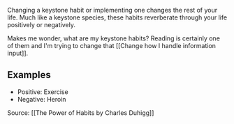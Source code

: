 Changing a keystone habit or implementing one changes the rest of your life. Much like a keystone species, these habits reverberate through your life positively or negatively. 

Makes me wonder, what are my keystone habits? Reading is certainly one of them and I'm trying to change that [[Change how I handle information input]].

## Examples
- Positive: Exercise
- Negative: Heroin

Source: [[The Power of Habits by Charles Duhigg]]